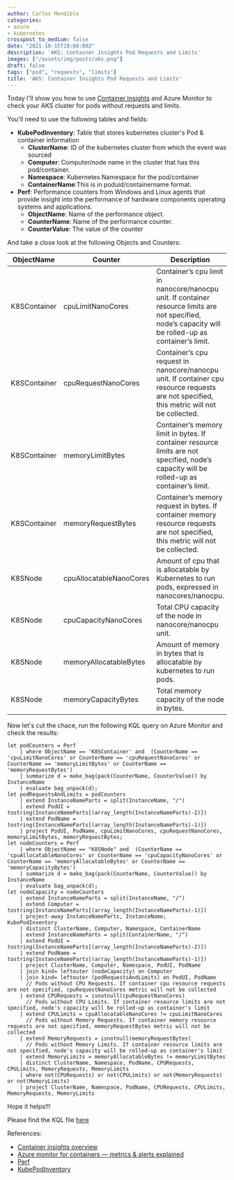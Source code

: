 ```yaml
---
author: Carlos Mendible
categories:
- azure
- kubernetes
crosspost_to_medium: false
date: "2021-10-15T10:00:00Z"
description: 'AKS: Container Insights Pod Requests and Limits'
images: ["/assets/img/posts/aks.png"]
draft: false
tags: ["pod", "requests", "limits"]
title: 'AKS: Container Insights Pod Requests and Limits'
---
```


Today I'll show you how to use [Container Insights](https://docs.microsoft.com/en-us/azure/azure-monitor/containers/container-insights-overview) and Azure Monitor to check your AKS cluster for pods without requests and limits.

You'll need to use the following tables and fields:

* **KubePodInventory**: Table that stores kubernetes cluster's Pod & container information
  * **ClusterName**: ID of the kubernetes cluster from which the event was sourced
  * **Computer**: Computer/node name in the cluster that has this pod/container.
  * **Namespace**: Kubernetes Namespace for the pod/container
  * **ContainerName**:This is in poduid/containername format.
* **Perf**: Performance counters from Windows and Linux agents that provide insight into the performance of hardware components operating systems and applications.
  * **ObjectName**: Name of the performance object.
  * **CounterName**: Name of the performance counter. 
  * **CounterValue**: The value of the counter

And take a close look at the following Objects and Counters:

ObjectName   | Counter                 | Description |
-------------|-------------------------|-------------|
K8SContainer | cpuLimitNanoCores       | Container’s cpu limit in nanocore/nanocpu unit. If container resource limits are not specified, node’s capacity will be rolled-up as container’s limit. 
K8SContainer | cpuRequestNanoCores     | Container’s cpu request in nanocore/nanocpu unit. If container cpu resource requests are not specified, this metric will not be collected.
K8SContainer | memoryLimitBytes        | Container’s memory limit in bytes. If container resource limits are not specified, node’s capacity will be rolled-up as container’s limit. 
K8SContainer | memoryRequestBytes      | Container’s memory request in bytes. If container memory resource requests are not specified, this metric will not be collected.
K8SNode      | cpuAllocatableNanoCores | Amount of cpu that is allocatable by Kubernetes to run pods, expressed in nanocores/nanocpu. 
K8SNode      | cpuCapacityNanoCores    | Total CPU capacity of the node in nanocore/nanocpu unit.
K8SNode      | memoryAllocatableBytes  | Amount of memory in bytes that is allocatable by kubernetes to run pods. 
K8SNode      | memoryCapacityBytes     | Total memory capacity of the node in bytes.

Now let's cut the chace, run the following KQL query on Azure Monitor and check the results:

``` shell
let podCounters = Perf 
    | where ObjectName == 'K8SContainer' and  (CounterName == 'cpuLimitNanoCores' or CounterName == 'cpuRequestNanoCores' or CounterName == 'memoryLimitBytes' or CounterName == 'memoryRequestBytes') 
    | summarize d = make_bag(pack(CounterName, CounterValue)) by InstanceName
    | evaluate bag_unpack(d);
let podRequestsAndLimits = podCounters
    | extend InstanceNameParts = split(InstanceName, "/")
    | extend PodUI = tostring(InstanceNameParts[(array_length(InstanceNameParts)-2)]) 
    | extend PodName = tostring(InstanceNameParts[(array_length(InstanceNameParts)-1)])
    | project PodUI, PodName, cpuLimitNanoCores, cpuRequestNanoCores, memoryLimitBytes, memoryRequestBytes;
let nodeCounters = Perf 
    | where ObjectName == "K8SNode" and  (CounterName == 'cpuAllocatableNanoCores' or CounterName == 'cpuCapacityNanoCores' or CounterName == 'memoryAllocatableBytes' or CounterName == 'memoryCapacityBytes')
    | summarize d = make_bag(pack(CounterName, CounterValue)) by InstanceName
    | evaluate bag_unpack(d);
let nodeCapacity = nodeCounters
    | extend InstanceNameParts = split(InstanceName, "/")
    | extend Computer = tostring(InstanceNameParts[(array_length(InstanceNameParts)-1)])
    | project-away InstanceNameParts, InstanceName;
KubePodInventory
    | distinct ClusterName, Computer, Namespace, ContainerName
    | extend InstanceNameParts = split(ContainerName, "/") 
    | extend PodUI = tostring(InstanceNameParts[(array_length(InstanceNameParts)-2)])
    | extend PodName = tostring(InstanceNameParts[(array_length(InstanceNameParts)-1)])
    | project ClusterName, Computer, Namespace, PodUI, PodName
    | join kind= leftouter (nodeCapacity) on Computer
    | join kind= leftouter (podRequestsAndLimits) on PodUI, PodName
      // Pods without CPU Requests. If container cpu resource requests are not specified, cpuRequestNanoCores metric will not be collected
    | extend CPURequests = isnotnull(cpuRequestNanoCores)
      // Pods without CPU Limits. If container resource limits are not specified, node's capacity will be rolled-up as container's limit
    | extend CPULimits = cpuAllocatableNanoCores != cpuLimitNanoCores 
      // Pods without Memory Requests. If container memory resource requests are not specified, memoryRequestBytes metric will not be collected
    | extend MemoryRequests = isnotnull(memoryRequestBytes) 
      // Pods without Memory Limits. If container resource limits are not specified, node's capacity will be rolled-up as container's limit
    | extend MemoryLimits = memoryAllocatableBytes != memoryLimitBytes 
    | distinct ClusterName, Namespace, PodName, CPURequests, CPULimits, MemoryRequests, MemoryLimits
    | where not(CPURequests) or not(CPULimits) or not(MemoryRequests) or not(MemoryLimits)
    | project ClusterName, Namespace, PodName, CPURequests, CPULimits, MemoryRequests, MemoryLimits
```

Hope it helps!!!

Please find the KQL file [here](https://github.com/cmendible/azure.samples/tree/main/aks_pod_requests_and_limits)

References:

* [Container insights overview](https://docs.microsoft.com/en-us/azure/azure-monitor/containers/container-insights-overview)
* [Azure monitor for containers — metrics & alerts explained](https://medium.com/microsoftazure/azure-monitor-for-containers-metrics-alerts-explained-814e4ed623b)
* [Perf](https://docs.microsoft.com/en-us/azure/azure-monitor/reference/tables/perf)
* [KubePodInventory](https://docs.microsoft.com/en-us/azure/azure-monitor/reference/tables/kubepodinventory)
